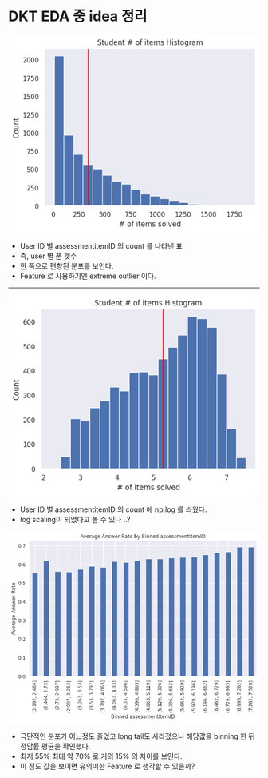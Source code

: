 # DKT EDA 중 idea 정리

![original histogram](/img/originhist.png)

- User ID 별 assessmentitemID 의 count 를 나타낸 표
- 즉, user 별 푼 갯수
- 한 쪽으로 편향된 분포를 보인다.
- Feature 로 사용하기엔 extreme outlier 이다.
---

![log histogram](/img/afterlog.png)

- User ID 별 assessmentitemID 의 count 에 np.log 를 씌웠다.
- log scaling이 되었다고 볼 수 있나 ..?

![answer rate](/img/ansrate.png)

- 극단적인 분포가 어느정도 줄었고 long tail도 사라졌으니 해당값을 binning 한 뒤 정답률 평균을 확인했다.
- 최저 55% 최대 약 70% 로 거의 15% 의 차이를 보인다.
- 이 정도 값을 보이면 유의미한 Feature 로 생각할 수 있을까?
